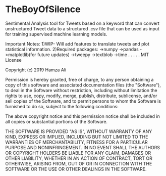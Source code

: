 # TheBoyOfSilence
Sentimental Analysis tool for Tweets based on a keyword that can convert unstructured Tweet data to a structured .csv file that can be used as input for training supervised machine learning models. 


Important Notes:
1)WIP- Will add features to translate tweets and plot statistical information.
2)Required packages:
  ->numpy
  ->pandas
  ->matplotlib(for future updates)
  ->tweepy
  ->textblob
  ->time
.
.
.
.
.
MIT License

Copyright (c) 2019 Hamza Ali

Permission is hereby granted, free of charge, to any person obtaining a copy
of this software and associated documentation files (the "Software"), to deal
in the Software without restriction, including without limitation the rights
to use, copy, modify, merge, publish, distribute, sublicense, and/or sell
copies of the Software, and to permit persons to whom the Software is
furnished to do so, subject to the following conditions:

The above copyright notice and this permission notice shall be included in all
copies or substantial portions of the Software.

THE SOFTWARE IS PROVIDED "AS IS", WITHOUT WARRANTY OF ANY KIND, EXPRESS OR
IMPLIED, INCLUDING BUT NOT LIMITED TO THE WARRANTIES OF MERCHANTABILITY,
FITNESS FOR A PARTICULAR PURPOSE AND NONINFRINGEMENT. IN NO EVENT SHALL THE
AUTHORS OR COPYRIGHT HOLDERS BE LIABLE FOR ANY CLAIM, DAMAGES OR OTHER
LIABILITY, WHETHER IN AN ACTION OF CONTRACT, TORT OR OTHERWISE, ARISING FROM,
OUT OF OR IN CONNECTION WITH THE SOFTWARE OR THE USE OR OTHER DEALINGS IN THE
SOFTWARE.
